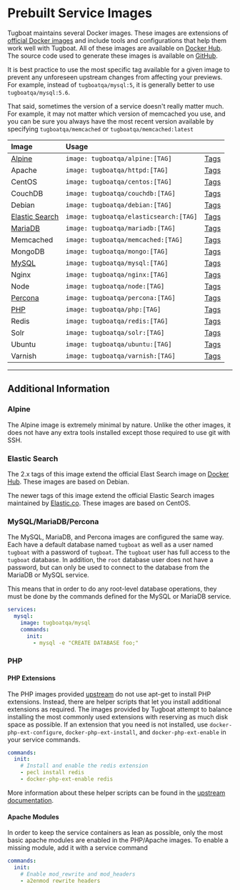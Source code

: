 # Prebuilt Service Images

Tugboat maintains several Docker images. These images are extensions of
[official Docker images](https://docs.docker.com/docker-hub/official_repos) and
include tools and configurations that help them work well with Tugboat. All of
these images are available on [Docker Hub](https://hub.docker.com/u/tugboatqa/).
The source code used to generate these images is available on
[GitHub](https://github.com/TugboatQA/images).

It is best practice to use the most specific tag available for a given image to
prevent any unforeseen upstream changes from affecting your previews. For
example, instead of `tugboatqa/mysql:5`, it is generally better to use
`tugboatqa/mysql:5.6`.

That said, sometimes the version of a service doesn't really matter much. For
example, it may not matter which version of memcached you use, and you can be
sure you always have the most recent version available by specifying
`tugboatqa/memcached` or `tugboatqa/memcached:latest`

| Image                             | Usage                                  |                                                                |
| :-------------------------------- | :------------------------------------- | -------------------------------------------------------------- |
| [Alpine](#alpine)                 | `image: tugboatqa/alpine:[TAG]`        | [Tags](https://hub.docker.com/r/tugboatqa/alpine/tags/)        |
| Apache                            | `image: tugboatqa/httpd:[TAG]`         | [Tags](https://hub.docker.com/r/tugboatqa/httpd/tags/)         |
| CentOS                            | `image: tugboatqa/centos:[TAG]`        | [Tags](https://hub.docker.com/r/tugboatqa/centos/tags/)        |
| CouchDB                           | `image: tugboatqa/couchdb:[TAG]`       | [Tags](https://hub.docker.com/r/tugboatqa/couchdb/tags/)       |
| Debian                            | `image: tugboatqa/debian:[TAG]`        | [Tags](https://hub.docker.com/r/tugboatqa/debian/tags/)        |
| [Elastic Search](#elastic-search) | `image: tugboatqa/elasticsearch:[TAG]` | [Tags](https://hub.docker.com/r/tugboatqa/elasticsearch/tags/) |
| [MariaDB](#mysqlmariadbpercona)   | `image: tugboatqa/mariadb:[TAG]`       | [Tags](https://hub.docker.com/r/tugboatqa/mariadb/tags/)       |
| Memcached                         | `image: tugboatqa/memcached:[TAG]`     | [Tags](https://hub.docker.com/r/tugboatqa/memcached/tags/)     |
| MongoDB                           | `image: tugboatqa/mongo:[TAG]`         | [Tags](https://hub.docker.com/r/tugboatqa/mongo/tags/)         |
| [MySQL](#mysqlmariadbpercona)     | `image: tugboatqa/mysql:[TAG]`         | [Tags](https://hub.docker.com/r/tugboatqa/mysql/tags/)         |
| Nginx                             | `image: tugboatqa/nginx:[TAG]`         | [Tags](https://hub.docker.com/r/tugboatqa/nginx/tags/)         |
| Node                              | `image: tugboatqa/node:[TAG]`          | [Tags](https://hub.docker.com/r/tugboatqa/node/tags/)          |
| [Percona](#mysqlmariadbpercona)   | `image: tugboatqa/percona:[TAG]`       | [Tags](https://hub.docker.com/r/tugboatqa/percona/tags/)       |
| [PHP](#php)                       | `image: tugboatqa/php:[TAG]`           | [Tags](https://hub.docker.com/r/tugboatqa/php/tags/)           |
| Redis                             | `image: tugboatqa/redis:[TAG]`         | [Tags](https://hub.docker.com/r/tugboatqa/redis/tags/)         |
| Solr                              | `image: tugboatqa/solr:[TAG]`          | [Tags](https://hub.docker.com/r/tugboatqa/solr/tags/)          |
| Ubuntu                            | `image: tugboatqa/ubuntu:[TAG]`        | [Tags](https://hub.docker.com/r/tugboatqa/ubuntu/tags/)        |
| Varnish                           | `image: tugboatqa/varnish:[TAG]`       | [Tags](https://hub.docker.com/r/tugboatqa/varnish/tags/)       |

---

## Additional Information

### Alpine

The Alpine image is extremely minimal by nature. Unlike the other images, it
does not have any extra tools installed except those required to use git with
SSH.

### Elastic Search

The 2.x tags of this image extend the official Elast Search image on
[Docker Hub](https://hub.docker.com/_/elasticsearch/). These images are based on
Debian.

The newer tags of this image extend the official Elastic Search images
maintained by [Elastic.co](https://www.docker.elastic.co/). These images are
based on CentOS.

### MySQL/MariaDB/Percona

The MySQL, MariaDB, and Percona images are configured the same way. Each have a
default database named `tugboat` as well as a user named `tugboat` with a
password of `tugboat`. The `tugboat` user has full access to the `tugboat`
database. In addition, the `root` database user does not have a password, but
can only be used to connect to the database from the MariaDB or MySQL service.

This means that in order to do any root-level database operations, they must be
done by the commands defined for the MySQL or MariaDB service.

```yaml
services:
  mysql:
    image: tugboatqa/mysql
    commands:
      init:
        - mysql -e "CREATE DATABASE foo;"
```

### PHP

#### PHP Extensions

The PHP images provided [upstream](https://hub.docker.com/_/php/) do not use
apt-get to install PHP extensions. Instead, there are helper scripts that let
you install additional extensions as required. The images provided by Tugboat
attempt to balance installing the most commonly used extensions with reserving
as much disk space as possible. If an extension that you need is not installed,
use `docker-php-ext-configure`, `docker-php-ext-install`, and
`docker-php-ext-enable` in your service commands.

```yaml
commands:
  init:
    # Install and enable the redis extension
    - pecl install redis
    - docker-php-ext-enable redis
```

More information about these helper scripts can be found in the
[upstream documentation](https://github.com/docker-library/docs/blob/master/php/README.md#how-to-install-more-php-extensions).

#### Apache Modules

In order to keep the service containers as lean as possible, only the most basic
apache modules are enabled in the PHP/Apache images. To enable a missing module,
add it with a service command

```yaml
commands:
  init:
    # Enable mod_rewrite and mod_headers
    - a2enmod rewrite headers
```
